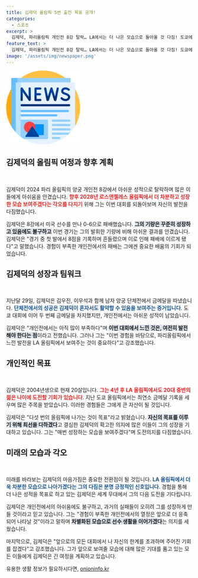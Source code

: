 ```yaml
---
title: 김제덕 올림픽 5번 출전 목표 공개!
categories:
  - 스포츠
excerpt: >
  김제덕, 파리올림픽 개인전 8강 탈락… LA에서는 더 나은 모습으로 돌아올 것 다짐! 도쿄에서의 금메달 이후 이번 대회에서의 성장에 만족하며, 2028년 올림픽을 향한 의지를 불태운다.
feature_text: >
  김제덕, 파리올림픽 개인전 8강 탈락… LA에서는 더 나은 모습으로 돌아올 것 다짐! 도쿄에서의 금메달 이후 이번 대회에서의 성장에 만족하며, 2028년 올림픽을 향한 의지를 불태운다.
image: '/assets/img/newspaper.png'
---
```


<p><img src="/assets/img/newspaper.png" alt="kimp 속보" /></p>

<h2 data-ke-size="size26">김제덕의 올림픽 여정과 향후 계획</h2>

<p data-ke-size="size16">&nbsp;</p>

<p>김제덕이 2024 파리 올림픽의 양궁 개인전 8강에서 아쉬운 성적으로 탈락하며 많은 이들에게 아쉬움을 안겼습니다. <b><span style="color: #ee2323;">향후 2028년 로스앤젤레스 올림픽에서 더 차분하고 성장한 모습 보여주겠다는 각오를 다지기</span></b> 위해 그는 이번 대회를 되돌아보며 자신의 발전을 다짐했습니다.</p>

<p>김제덕은 8강에서 미국 선수를 만나 0-6으로 패배했습니다. <b><span style="background-color: #21538527;">그의 기량은 꾸준히 성장하고 있음에도 불구하고</span></b> 이번 경기는 그의 발휘한 기량에 비해 아쉬운 결과를 안겼습니다. 김제덕은 "경기 중 첫 발에서 8점을 기록하며 흔들렸으며 이로 인해 패배에 이르게 됐다"고 말했습니다. 경험이 부족한 개인전에서의 패배는 그에겐 중요한 배움의 기회가 되었습니다.</p>

<h2 data-ke-size="size26">김제덕의 성장과 팀워크</h2>

<p data-ke-size="size16">&nbsp;</p>

<p>지난달 29일, 김제덕은 김우진, 이우석과 함께 남자 양궁 단체전에서 금메달을 따냈습니다. <b><span style="color: #1a5490;">단체전에서의 성공은 김제덕이 혼자서도 활약할 수 있음을 보여주는 증거입니다</span></b>. 도쿄 대회에 이어 두 번째 금메달을 차지했지만, 개인전에서는 아쉬운 성적이 남았습니다.</p>

<p>김제덕은 "개인전에서는 아직 많이 부족하다"며 <b><span style="background-color: #21538527;">이번 대회에서 느낀 것은, 여전히 발전해야 한다는 점</span></b>이라고 전했습니다. 그러나 그는 "이번 경험을 바탕으로, 파리올림픽에서 느낀 발전을 LA 올림픽에서 보여주는 것이 중요하다"고 강조했습니다.</p>

<h2 data-ke-size="size26">개인적인 목표</h2>

<p data-ke-size="size16">&nbsp;</p>

<p>김제덕은 2004년생으로 현재 20살입니다. <b><span style="color: #ee2323;">그는 4년 후 LA 올림픽에서도 20대 중반의 젊은 나이에 도전할 기회가 있습니다</span></b>. 지난 도쿄 올림픽에서는 최연소 금메달 기록을 세우며 많은 주목을 받았습니다. 이러한 경험들은 그에게 큰 자산이 될 것입니다.</p>

<p>김제덕은 "다섯 번의 올림픽에 나가는 것이 목표"라고 밝혔습니다. <b><span style="background-color: #21538527;">자신의 목표를 이루기 위해 최선을 다하겠다</span></b>고 결심한 김제덕의 확고한 의지에 많은 이들이 그의 성장을 기대하고 있습니다. 그는 "매번 성장하는 모습을 보여주겠다"며 도전의지를 다짐했습니다.</p>

<h2 data-ke-size="size26">미래의 모습과 각오</h2>

<p data-ke-size="size16">&nbsp;</p>

<p>미래를 바라보는 김제덕의 마음가짐은 중요한 전환점이 될 것입니다. <b><span style="color: #1a5490;">LA 올림픽에서 더욱 차분한 모습으로 나아가겠다는 그의 다짐은 분명 긍정적인 신호입니다</span></b>. 경험을 통해 더 나은 성적을 목표로 하고 있는 김제덕은 세계 무대에서 그의 다음 도전을 기다립니다.</p>

<p>김제덕은 개인전에서의 아쉬움에도 불구하고, 과거의 실패들이 오히려 그를 성장하게 만들 것이라고 믿고 있습니다. 그는 "경험이 부족한 개인전에서의 열정은 앞으로 더 응축되어 나타날 것"이라고 말하며 <b><span style="background-color: #21538527;">차별화된 모습으로 선수 생활을 이어가겠다</span></b>는 의지를 세웠습니다. </p>

<p>마지막으로, 김제덕은 "앞으로의 모든 대회에서 나 자신의 한계를 초과하며 주어진 기회를 잡겠다"고 강조했습니다. 그가 앞으로 보여줄 모습에 대해 많은 기대를 품고 있는 모든 이들에게 김제덕은 긴 여정을 계획하고 있습니다.</p>
유용한 생활 정보가 필요하시다면, <a href="https://onioninfo.kr" rel="dofollow">onioninfo.kr</a>


